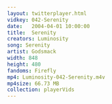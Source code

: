 ```yaml
---
layout: twitterplayer.html
vidkey: 042-Serenity
date:   2004-04-01 10:00:00
title:  Serenity
creators: Luminosity
song: Serenity
artist: Godsmack
width: 848
height: 480
fandoms: Firefly
mp4: Luminosity-042-Serenity.m4v
mp4size: 66.73 MB
collection: playerVids
---
```


  <div>
  
  </div>
  